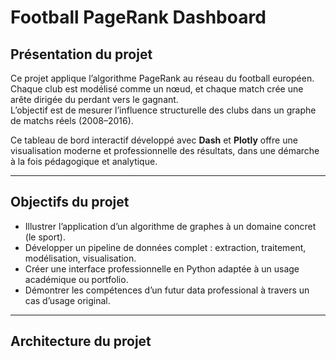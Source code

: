 # Football PageRank Dashboard

## Présentation du projet
Ce projet applique l’algorithme PageRank au réseau du football européen.  
Chaque club est modélisé comme un nœud, et chaque match crée une arête dirigée du perdant vers le gagnant.  
L’objectif est de mesurer l’influence structurelle des clubs dans un graphe de matchs réels (2008–2016).

Ce tableau de bord interactif développé avec **Dash** et **Plotly** offre une visualisation moderne et professionnelle des résultats, dans une démarche à la fois pédagogique et analytique.

---

## Objectifs du projet
- Illustrer l’application d’un algorithme de graphes à un domaine concret (le sport).  
- Développer un pipeline de données complet : extraction, traitement, modélisation, visualisation.  
- Créer une interface professionnelle en Python adaptée à un usage académique ou portfolio.  
- Démontrer les compétences d’un futur data professional à travers un cas d’usage original.

---

## Architecture du projet